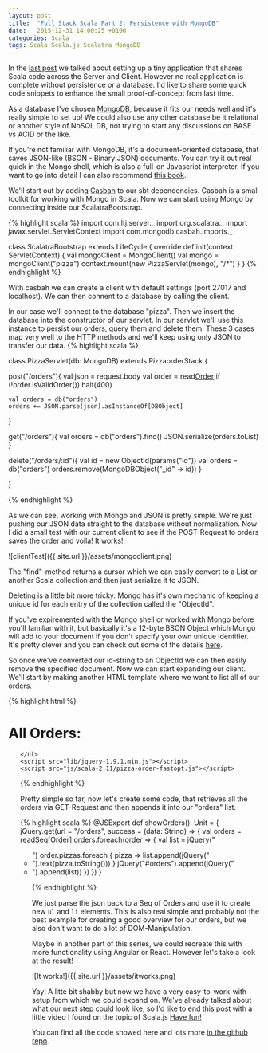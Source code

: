 ```yaml
---
layout: post
title:  "Full Stack Scala Part 2: Persistence with MongoDB"
date:   2015-12-31 14:00:25 +0100
categories: Scala
tags: Scala Scala.js Scalatra MongoDB
---
```


In the [last post] we talked about setting up a tiny application that shares Scala code across the Server and Client.
However no real application is complete without persistence or a database.
I'd like to share some quick code snippets to enhance the small proof-of-concept from last time.

As a database I've chosen [MongoDB][mongo], because it fits our needs well and it's really simple to set up!
We could also use any other database be it relational or another style of NoSQL DB, not trying to start any discussions on BASE vs ACID or the like.

If you're not familiar with MongoDB, it's a document-oriented database, that saves JSON-like (BSON - Binary JSON) documents.
You can try it out real quick in the Mongo shell, which is also a full-on Javascript interpreter. If you want to go into detail I can also recommend [this book][book].

We'll start out by adding [Casbah][casbah] to our sbt dependencies. Casbah is a small toolkit for working with Mongo in Scala.
Now we can start using Mongo by connecting inside our ScalatraBootstrap.

{% highlight scala %}
import com.ltj.server._
import org.scalatra._
import javax.servlet.ServletContext
import com.mongodb.casbah.Imports._

class ScalatraBootstrap extends LifeCycle {
  override def init(context: ServletContext) {
    val mongoClient =  MongoClient()
    val mongo = mongoClient("pizza")
    context.mount(new PizzaServlet(mongo), "/*")
  }
}
{% endhighlight %}

With casbah we can create a client with default settings (port 27017 and localhost). 
We can then connent to a database by calling the client. 

In our case we'll connect to the database "pizza".
Then we insert the database into the constructor of our servlet. 
In our servlet we'll use this instance to persist our orders, query them and delete them.
These 3 cases map very well to the HTTP methods and we'll keep using only JSON to transfer our data.
{% highlight scala %}

class PizzaServlet(db: MongoDB) extends PizzaorderStack {

  post("/orders"){
    val json = request.body
    val order = read[Order](json)
    if (!order.isValidOrder()) halt(400)

    val orders = db("orders")
    orders += JSON.parse(json).asInstanceOf[DBObject]

  }

  get("/orders"){
    val orders = db("orders").find()
    JSON.serialize(orders.toList)
  }

  delete("/orders/:id"){
    val id = new ObjectId(params("id"))
    val orders = db("orders")
    orders.remove(MongoDBObject("_id" ->  id))
  }

}

{% endhighlight %}

As we can see, working with Mongo and JSON is pretty simple. 
We're just pushing our JSON data straight to the database without normalization.
Now I did a small test with our current client to see if the POST-Request to orders saves the order and voila! 
It works!

![clientTest]({{ site.url }}/assets/mongoclient.png)


The "find"-method returns a cursor which we can easily convert to a List or another Scala collection and then just serialize it to JSON.

Deleting is a little bit more tricky.
Mongo has it's own mechanic of keeping a unique id for each entry of the collection called the "ObjectId". 

If you've expiremented with the Mongo shell or worked with Mongo before you'll familiar with it, but basically it's a 12-byte BSON Object which Mongo will add to your document if you don't specify your own unique identifier.
It's pretty clever and you can check out some of the details [here][object-id]. 

So once we've converted our id-string to an ObjectId we can then easily remove the specified document.
Now we can start expanding our client. We'll start by making another HTML template where we want to list all of our orders.

{% highlight html %}
<html lang="en">
<head>
	<meta charset="UTF-8">
	<title>Orders</title>
</head>
<body onload="com.ltj.pizza.Main().showOrders()">
	<h1>All Orders:</h1>
	<ul id="orders">
	
	</ul>
	<script src="lib/jquery-1.9.1.min.js"></script>
	<script src="js/scala-2.11/pizza-order-fastopt.js"></script>
</body>
</html>

{% endhighlight %}


Pretty simple so far, now let's create some code, that retrieves all the orders via GET-Request and then appends it into our "orders" list.




{% highlight scala %}
@JSExport
def showOrders(): Unit = {
  jQuery.get(url = "/orders",  success = (data: String) => {
    val orders = read[Seq[Order]](data)
    orders.foreach(order => {
	  val list = jQuery("<ul>")
	  order.pizzas.foreach { pizza => list.append(jQuery("<li>").text(pizza.toString())) }
	  jQuery("#orders").append(jQuery("<li>").append(list))
    })
  })
}
  

{% endhighlight %}

We just parse the json back to a Seq of Orders and use it to create new `ul` and `li` elements.
This is also real simple and probably not the best example for creating a good overview for our orders, but we also don't want to do a lot of DOM-Manipulation.

Maybe in another part of this series, we could recreate this with more functionality using Angular or React.
However let's take a look at the result!

![It works!]({{ site.url }}/assets/itworks.png)

Yay! A litte bit shabby but now we have a very easy-to-work-with setup from which we could expand on. 
We've already talked about what our next step could look like, so I'd like to end this post with a little video I found on the topic of Scala.js
[Have fun!][video]

You can find all the code showed here and lots more [in the github repo][git repo].

[object-id]: https://docs.mongodb.org/manual/reference/object-id/
[git repo]: https://github.com/LukaJCB/FullStackScala
[video]: https://www.youtube.com/watch?v=n1GgVWOThhY
[last post]: http://lukajcb.github.io/blog/scala/2015/12/19/full-stack-scala.html
[mongo]: https://www.mongodb.org/
[book]: http://shop.oreilly.com/product/0636920028031.do
[casbah]: https://mongodb.github.io/casbah/
